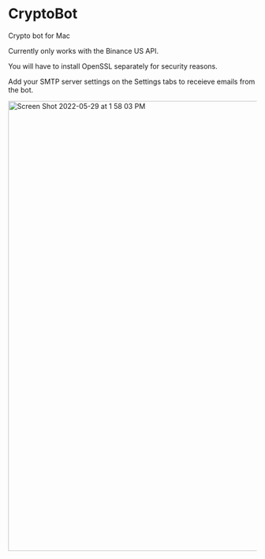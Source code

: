 # CryptoBot

Crypto bot for Mac

Currently only works with the Binance US API.

You will have to install OpenSSL separately for security reasons.

Add your SMTP server settings on the Settings tabs to receieve emails from the bot.

<img width="912" alt="Screen Shot 2022-05-29 at 1 58 03 PM" src="https://user-images.githubusercontent.com/920149/170891214-4cbda088-e984-4452-9ae7-ae3c06331843.png">
